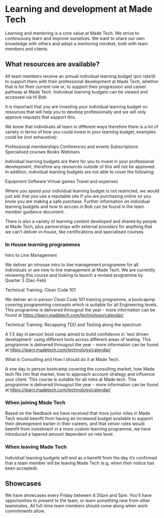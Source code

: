 # Learning and development at Made Tech

Learning and mentoring is a core value at Made Tech. We strive to continuously learn and improve ourselves. We want to share our own knowledge with others and adopt a mentoring mindset, both with team members and clients.


## What resources are available?

All team members receive an annual individual learning budget (pro rata’d) to support them with their professional development at Made Tech, whether that is for their current role or, to support their progression and career pathway at Made Tech. Individual learning budgets can be viewed and accessed via Hi Bob. 

It is important that you are investing your individual learning budget on resources that will help you to develop professionally and we will only approve requests that support this. 

We know that individuals all learn in different ways therefore there is a lot of variety in terms of how you could invest in your learning budget, examples could be (not exhaustive):

Professional memberships 
Conferences and events 
Subscriptions 
Specialised courses 
Books 
Webinars 

Individual learning budgets are there for you to invest in your professional development, therefore any resources outside of this will not be approved. In addition, individual learning budgets are not able to cover the following:

Equipment 
Software
Virtual games 
Travel and expenses 

Where you spend your individual learning budget is not restricted, we would just ask that you use a reputable site if you are purchasing online so you know you are making a safe purchase. Further information on individual learning budgets and how to accces in Bob can be found in the team member guidance document. 

There is also a variety of learning content developed and shared by people at Made Tech, plus partnerships with external providers for anything that we can't deliver in-house, like certifications and specialised courses.

### In House learning programmes 

Intro to Line Management

We deliver an inhouse intro to line management programme for all individuals or are new to line management at Made Tech. We are currently reviewing this course and looking to launch a revised programme by Quarter 3 (Dec-Feb)

Technical Training: Clean Code 101

We deliver an in person Clean Code 101 training programme, a bootcapmp covering programming concepts which is suitable for all Engineering levels. This programme is delivered througout the year - more information can be found at https://learn.madetech.com/technology/calendar/ 

Technical Training: Recapping TDD and Testing along the spectrum

A 1.5 day in person boot camp aimed to build confidence in 'test driven development' using different tools across different areas of teating. This programme is delivered througout the year - more information can be found at https://learn.madetech.com/technology/calendar/ 

What is Consulting and How I should do it at Made Tech. 

A one day in person bootcamp covering the consulting market, how Made tech fits into that market, how to approach account strategy and influence your client. This course is suitable for all roles at Made tech. This programme is delivered througout the year - more information can be found at https://learn.madetech.com/technology/calendar/ 


### When joining Made Tech
Based on the feedback we have received that more junior roles in Made Tech would beenfit from having an increased budget available to support their development earlier in their careers, and that senior roles would beenfit from investment in a more custom learning programme, we have introduced a tapered amount dependent on role level. 

### When leaving Made Tech

Individual learning budgets will end as a benefit from the day it’s confirmed that a team member will be leaving Made Tech (e.g. when their notice has been accepted).  

## Showcases

We have showcases every Friday between 4:30pm and 5pm. You'll have opportunities to present to the team, or learn something new from other teammates. All full-time team members should come along when work commitments allow.

